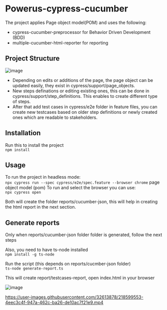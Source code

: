 # Powerus-cypress-cucumber

The project applies Page object model(POM) and uses the following:
- cypress-cucumber-preprocessor for Behavior Driven Development (BDD)
- multiple-cucumber-html-reporter for reporting


## Project Structure
![image](https://user-images.githubusercontent.com/32613878/218597358-58cbb890-4a6e-4c05-a972-b21f58755096.png)
- Depending on edits or additions of the page, the page object can be updated easily, they exist in cypress/support/page_objects.  
- New steps definations or editing existing ones, this can be done in cypress/support/step_definitions. This enables to create different type of steps.
- After that add test cases in cypress/e2e folder in feature files,  you can create new testcases based on older step definitions or newly created ones which are readable to stakeholders.

## Installation
Run this to install the project
<br />
`npm install`
 
## Usage

To run the project in headless mode:
<br />
`npx cypress run --spec cypress/e2e/spec.feature --browser chrome`
page object model (pom)
To run and select the browser you can use:
<br />
`npx cypress open`

Both will create the folder reports/cucumber-json, this will help in creating the html report in the next section.

## Generate reports
Only when reports/cucumber-json folder folder is generated, follow the next steps 

Also, you need to have ts-node installed
<br />
`npm install -g ts-node`

Run the script (this depends on reports/cucmber-json folder)
<br />
`ts-node generate-report.ts`

This will create report/testcases-report, open index.html in your browser

![image](https://user-images.githubusercontent.com/32613878/218597479-fd17b476-4ac6-4ab4-845d-7643b99c706c.png)


https://user-images.githubusercontent.com/32613878/218599553-4eec3c4f-947a-462c-ba26-de10ac7f21e9.mp4





